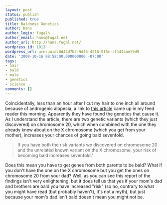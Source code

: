 ```yaml
---
layout: post
status: publish
published: true
title: Baldness Genetics
author: Hans
author_login: fugalh
author_email: hans@fugal.net
author_url: http://hans.fugal.net/
wordpress_id: 1013
wordpress_url: urn:uuid:0d44d7b2-9d46-4218-9f5c-cf144cae59d9
date: '2008-10-16 08:58:00.000000000 -07:00'
tags:
- hair
- bald
- male
- genetics
- science
comments: []
---
```

<p>Coincidentally, less than an hour after I cut my hair to one inch all around because of androgenic alopecia, a link to <a href="http://esciencenews.com/articles/2008/10/12/researchers.discover.baldness.gene.1.7.men.risk">this article</a> came up in my feed reader this morning.  Apparently they have found the genetics that cause it. As I understand the article, there are two genetic variants (which they just discovered) on chromosome 20, which when combined with the one they already knew about on the X chromosome (which you get from your mother), increases your chances of going bald sevenfold.</p>

<blockquote>
    <p>If you have both the risk variants we discovered on chromosome 20 and the unrelated known variant on the X chromosome, your risk of becoming bald increases sevenfold."</p>
</blockquote>

<p>Does this mean you have to get genes from both parents to be bald? What if you don't have the one on the X chromosome but you get the ones on chromosome 20 from your dad? Well, as you can see this report of the findings isn't very enlightening, but it does tell us that yes if your mom's dad and brothers are bald you have increased "risk" (so no, contrary to what you might have read (but probably haven't), it's not a myth), but just because your mom's dad isn't bald doesn't mean you might not be.</p>
